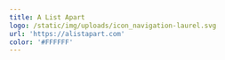```yaml
---
title: A List Apart
logo: /static/img/uploads/icon_navigation-laurel.svg
url: 'https://alistapart.com'
color: '#FFFFFF'
---
```


